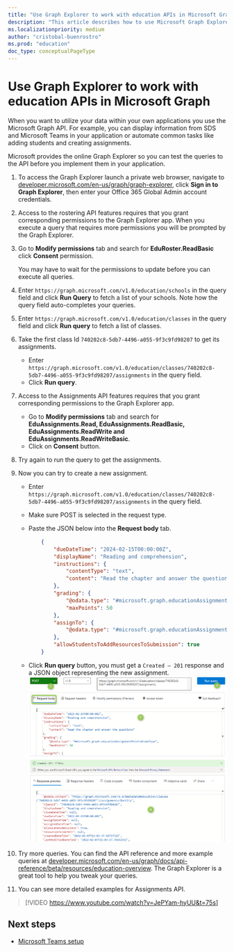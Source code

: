 ```yaml
---
title: "Use Graph Explorer to work with education APIs in Microsoft Graph"
description: "This article describes how to use Microsoft Graph Explorer for running Roster and Assignments APIs queries."
ms.localizationpriority: medium
author: "cristobal-buenrostro"
ms.prod: "education"
doc_type: conceptualPageType
---
```


# Use Graph Explorer to work with education APIs in Microsoft Graph

When you want to utilize your data within your own applications you use the Microsoft Graph API. For example, you can display information from SDS and Microsoft Teams in your application or automate common tasks like adding students and creating assignments.

Microsoft provides the online Graph Explorer so you can test the queries to the API before you implement them in your application.

1. To access the Graph Explorer launch a private web browser, navigate to [developer.microsoft.com/en-us/graph/graph-explorer](https://developer.microsoft.com/en-us/graph/graph-explorer), click **Sign in to Graph Explorer**, then enter your Office 365 Global Admin account credentials.

2. Access to the rostering API features requires that you grant corresponding permissions to the Graph Explorer app. When you execute a query that requires more permissions you will be prompted by the Graph Explorer.

3. Go to **Modify permissions** tab and search for **EduRoster.ReadBasic** click **Consent** permission.

   You may have to wait for the permissions to update before you can execute all queries.

4. Enter `https://graph.microsoft.com/v1.0/education/schools` in the query field and click **Run Query** to fetch a list of your schools. Note how the query field auto-completes your queries.

5. Enter `https://graph.microsoft.com/v1.0/education/classes` in the query field and click **Run query** to fetch a list of classes.

6. Take the first class Id `740202c8-5db7-4496-a055-9f3c9fd98207` to get its assignments.
   - Enter `https://graph.microsoft.com/v1.0/education/classes/740202c8-5db7-4496-a055-9f3c9fd98207/assignments` in the query field.
   - Click **Run query**.

7. Access to the Assignments API features requires that you grant corresponding permissions to the Graph Explorer app.
   - Go to **Modify permissions** tab and search for **EduAssignments.Read, EduAssignments.ReadBasic, EduAssignments.ReadWrite and EduAssignments.ReadWriteBasic**.
   - Click on **Consent** button.

8. Try again to run the query to get the assignments.

9. Now you can try to create a new assignment.
   - Enter `https://graph.microsoft.com/v1.0/education/classes/740202c8-5db7-4496-a055-9f3c9fd98207/assignments` in the query field.
   - Make sure POST is selected in the request type.
   - Paste the JSON below into the **Request body** tab.

        ```json
            {
                "dueDateTime": "2024-02-15T00:00:00Z",
                "displayName": "Reading and comprehension",
                "instructions": {
                    "contentType": "text",
                    "content": "Read the chapter and answer the questions"
                },
                "grading": {
                    "@odata.type": "#microsoft.graph.educationAssignmentPointsGradeType",
                    "maxPoints": 50
                },
                "assignTo": {
                    "@odata.type": "#microsoft.graph.educationAssignmentClassRecipient"
                },
                "allowStudentsToAddResourcesToSubmission": true
            }
        ```

    - Click **Run query** button, you must get a `Created – 201` response and a JSON object representing the new assignment.
      ![Create assignment](./images/msgraph-onboarding/explorer8-createassignment.png)

10. Try more queries. You can find the API reference and more example queries at [developer.microsoft.com/en-us/graph/docs/api-reference/beta/resources/education-overview](https://developer.microsoft.com/en-us/graph/docs/api-reference/beta/resources/education-overview).
    The Graph Explorer is a great tool to help you tweak your queries.

11. You can see more detailed examples for Assignments API.

> [!VIDEO https://www.youtube.com/watch?v=JePYam-hyUU&t=75s]

## Next steps

- [Microsoft Teams setup](/graph/msgraph-onboarding-msteams)
